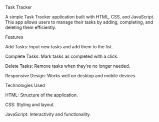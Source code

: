 Task Tracker

A simple Task Tracker application built with HTML, CSS, and JavaScript. This app allows users to manage their tasks by adding, completing, and deleting them efficiently.

Features

Add Tasks: Input new tasks and add them to the list.

Complete Tasks: Mark tasks as completed with a click.

Delete Tasks: Remove tasks when they're no longer needed.

Responsive Design: Works well on desktop and mobile devices.


Technologies Used

HTML: Structure of the application.

CSS: Styling and layout.

JavaScript: Interactivity and functionality.
